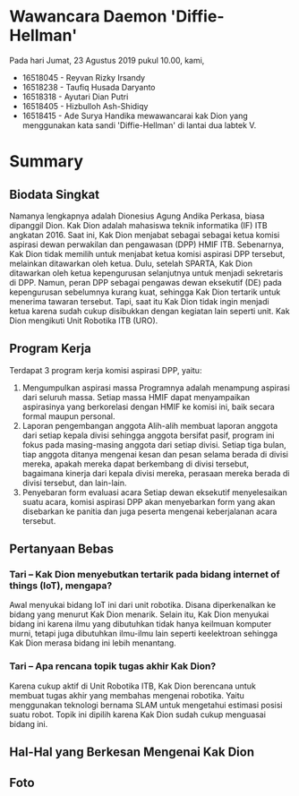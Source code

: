 # Wawancara Daemon 'Diffie-Hellman'
Pada hari Jumat, 23 Agustus 2019 pukul 10.00, kami,
* 16518045 - Reyvan Rizky Irsandy
* 16518238 - Taufiq Husada Daryanto
* 16518318 - Ayutari Dian Putri
* 16518405 - Hizbulloh Ash-Shidiqy
* 16518415 - Ade Surya Handika
mewawancarai kak Dion yang menggunakan kata sandi 'Diffie-Hellman' di lantai dua labtek V.

# Summary
## Biodata Singkat
  Namanya lengkapnya adalah Dionesius Agung Andika Perkasa, biasa dipanggil Dion. Kak Dion adalah mahasiswa teknik informatika (IF) ITB angkatan 2016. Saat ini, Kak Dion menjabat sebagai sebagai ketua komisi aspirasi dewan perwakilan dan pengawasan (DPP) HMIF ITB. Sebenarnya, Kak Dion tidak memilih untuk menjabat ketua komisi aspirasi DPP tersebut, melainkan ditawarkan oleh ketua. Dulu, setelah SPARTA, Kak Dion ditawarkan oleh ketua kepengurusan selanjutnya untuk menjadi sekretaris di DPP. Namun, peran DPP sebagai pengawas dewan eksekutif (DE) pada kepengurusan sebelumnya kurang kuat, sehingga Kak Dion tertarik untuk menerima tawaran tersebut. Tapi, saat itu Kak Dion tidak ingin menjadi ketua karena sudah cukup disibukkan dengan kegiatan lain seperti unit. Kak Dion mengikuti Unit Robotika ITB (URO).
  
## Program Kerja
 Terdapat 3 program kerja komisi aspirasi DPP, yaitu:
  1. Mengumpulkan aspirasi massa
    Programnya adalah menampung aspirasi dari seluruh massa. Setiap massa HMIF dapat menyampaikan aspirasinya yang berkorelasi dengan HMIF ke komisi ini, baik secara formal maupun personal.
  2. Laporan pengembangan anggota
    Alih-alih membuat laporan anggota dari setiap kepala divisi sehingga anggota bersifat pasif, program ini fokus pada masing-masing anggota dari setiap divisi. Setiap tiga bulan, tiap anggota ditanya mengenai kesan dan pesan selama berada di divisi mereka, apakah mereka dapat berkembang di divisi tersebut, bagaimana kinerja dari kepala divisi mereka, perasaan mereka berada di divisi tersebut, dan lain-lain.
  3. Penyebaran form evaluasi acara
    Setiap dewan eksekutif menyelesaikan suatu acara, komisi aspirasi DPP akan menyebarkan form yang akan disebarkan ke panitia dan juga peserta mengenai keberjalanan acara tersebut. 
 
## Pertanyaan Bebas
### Tari – Kak Dion menyebutkan tertarik pada bidang internet of things (IoT), mengapa?
  Awal menyukai bidang IoT ini dari unit robotika. Disana diperkenalkan ke bidang yang menurut Kak Dion menarik. Selain itu, Kak Dion menyukai bidang ini karena ilmu yang dibutuhkan tidak hanya keilmuan komputer murni, tetapi juga dibutuhkan ilmu-ilmu lain seperti keelektroan sehingga Kak Dion merasa bidang ini lebih menantang.

### Tari – Apa rencana topik tugas akhir Kak Dion?
  Karena cukup aktif di Unit Robotika ITB, Kak Dion berencana untuk membuat tugas akhir yang membahas mengenai robotika. Yaitu menggunakan teknologi bernama SLAM untuk mengetahui estimasi posisi suatu robot. Topik ini dipilih karena Kak Dion sudah cukup menguasai bidang ini.

## Hal-Hal yang Berkesan Mengenai Kak Dion
 
## Foto
